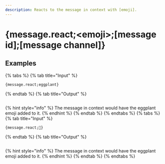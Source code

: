 ```yaml
---
description: Reacts to the message in context with [emoji]. 
---
```

# {message.react;&lt;emoji>;[message id];[message channel]}
## Examples
{% tabs %}
{% tab title="Input" %}
```text
{message.react;eggplant}
```
{% endtab %}
{% tab title="Output" %}
```text

```
{% hint style="info" %}
The message in context would have the eggplant emoji added to it.
{% endhint %}
{% endtab %}
{% endtabs %}
{% tabs %}
{% tab title="Input" %}
```text
{message.react;🍆}
```
{% endtab %}
{% tab title="Output" %}
```text

```
{% hint style="info" %}
The message in context would have the eggplant emoji added to it.
{% endhint %}
{% endtab %}
{% endtabs %}